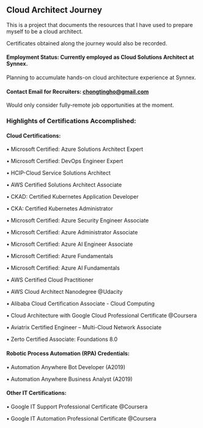 ## Cloud Architect Journey

This is a project that documents the resources that I have used to prepare myself to be a cloud architect.

Certificates obtained along the journey would also be recorded.

#### Employment Status: Currently employed as Cloud Solutions Architect at Synnex. 
Planning to accumulate hands-on cloud architecture experience at Synnex. 

#### Contact Email for Recruiters: chongtingho@gmail.com
Would only consider fully-remote job opportunities at the moment. 

### Highlights of Certifications Accomplished:

#### Cloud Certifications:

• Microsoft Certified: Azure Solutions Architect Expert

• Microsoft Certified: DevOps Engineer Expert

• HCIP-Cloud Service Solutions Architect

• AWS Certified Solutions Architect Associate

• CKAD: Certified Kubernetes Application Developer

• CKA: Certified Kubernetes Administrator

• Microsoft Certified: Azure Security Engineer Associate

• Microsoft Certified: Azure Administrator Associate

• Microsoft Certified: Azure AI Engineer Associate

• Microsoft Certified: Azure Fundamentals

• Microsoft Certified: Azure AI Fundamentals

• AWS Certified Cloud Practitioner

• AWS Cloud Architect Nanodegree @Udacity

• Alibaba Cloud Certification Associate - Cloud Computing

• Cloud Architecture with Google Cloud Professional Certificate @Coursera

• Aviatrix Certified Engineer – Multi-Cloud Network Associate

• Zerto Certified Associate: Foundations 8.0

#### Robotic Process Automation (RPA) Credentials:

• Automation Anywhere Bot Developer (A2019)

• Automation Anywhere Business Analyst (A2019)

#### Other IT Certifications:

• Google IT Support Professional Certificate @Coursera

• Google IT Automation Professional Certificate @Coursera
